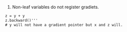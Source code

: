 1. Non-leaf variables do not register gradiets.

```y = x + x
z = y + y
z.backward()'''
# y will not have a gradient pointer but x and z will.
